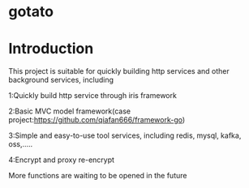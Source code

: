 # gotato

# Introduction
This project is suitable for quickly building http services and other background services, including

1:Quickly build http service through iris framework

2:Basic MVC model framework(case project:https://github.com/qiafan666/framework-go)

3:Simple and easy-to-use tool services, including redis, mysql, kafka, oss,.....

4:Encrypt and proxy re-encrypt

More functions are waiting to be opened in the future